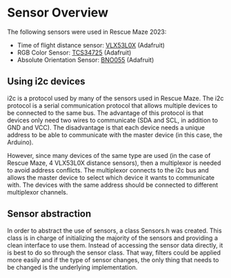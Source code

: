 # Sensor Overview

The following sensors were used in Rescue Maze 2023:

- Time of flight distance sensor: [VLX53L0X](./VLX53L0X.md) (Adafruit)
- RGB Color Sensor: [TCS34725](./TCS34725.md) (Adafruit)
- Absolute Orientation Sensor: [BNO055](./BNO055.md) (Adafruit) 

## Using i2c devices

i2c is a protocol used by many of the sensors used in Rescue Maze. The i2c protocol is a serial communication
protocol that allows multiple devices to be connected to the same bus. The advantage of this protocol is that
devices only need two wires to communicate (SDA and SCL, in addition to GND and VCC). The disadvantage is
that each device needs a unique address to be able to communicate with the master device (in this case, the Arduino).

However, since many devices of the same type are used (in the case of Rescue Maze, 4 VLX53L0X distance sensors),
then a multiplexor is needed to avoid address conflicts. The multiplexor connects to the i2c bus and allows the 
master device to select which device it wants to communicate with. The devices with the same address should be 
connected to different multiplexor channels.

## Sensor abstraction

In order to abstract the use of sensors, a class Sensors.h was created. This class is in charge of initializing
the majority of the sensors and providing a clean interface to use them. Instead of accessing the sensor data
directly, it is best to do so through the sensor class. That way, filters could be applied more easily and if the
type of sensor changes, the only thing that needs to be changed is the underlying implementation.
